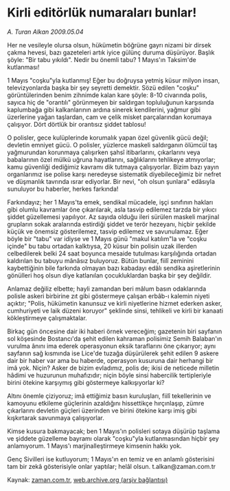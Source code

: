 # Kirli editörlük numaraları bunlar!

*A. Turan Alkan 2009.05.04*

<tr><td class="metin" colspan="2" style="padding-top: 20px; padding-left: 5px; padding-right: 10px;">Her ne vesileyle olursa olsun, hükümetin böğrüne gayrı nizami bir dirsek çakma hevesi, bazı gazeteleri artık iyice gülünç duruma düşürüyor. Başlık şöyle: "Bir tabu yıkıldı". Nedir bu önemli tabu? 1 Mayıs'ın Taksim'de kutlanması!</td></tr><tr><td class="metin" colspan="2" style="padding-top: 20px; padding-left: 5px; padding-right: 10px;"><p>1 Mayıs "coşku"yla kutlanmış! Eğer bu doğruysa yetmiş küsur milyon insan, televizyonlarda başka bir şey seyretti demektir. Sözü edilen "coşku" görüntülerinden benim zihnimde kalan kare şöyle: 8-10 civarında polis, sayıca hiç de "orantılı" görünmeyen bir saldırgan topluluğunun karşısında kaplumbağa gibi kalkanlarının ardına sinerek kendilerini, yağmur gibi üzerlerine yağan taşlardan, cam ve çelik misket parçalarından korumaya çalışıyor. Dört dörtlük bir orantısız şiddet tablosu!
<p>O polisler, gece kulüplerinde korumalık yapan özel güvenlik gücü değil; devletin emniyet gücü. O polisler, yüzlerce maskeli saldırganın ölümcül taş yağmurundan korunmaya çalışırken şahsî itibarlarını, çıkarlarını veya babalarının özel mülkü uğruna hayatlarını, sağlıklarını tehlikeye atmıyorlar; kamu güvenliği dediğimiz kavramı dik tutmaya çalışıyorlar. Bizim bazı yayın organlarımız ise polise karşı neredeyse sistematik diyebileceğimiz bir nefret ve düşmanlık tavrında ısrar ediyorlar. Bir nevi, "oh olsun şunlara" edâsıyla sunuluyor bu haberler, herkes farkında!
<p>Farkındayız; her 1 Mayıs'ta emek, sendikal mücadele, işçi sınıfının hakları gibi olumlu kavramlar öne çıkarılarak, asla tasvip edilemez tarzda bir yıkıcı şiddet güzellemesi yapılıyor. Az sayıda olduğu ileri sürülen maskeli marjinal grupların sokak aralarında estirdiği şiddet ve terör hezeyanı, hiçbir şekilde küçük ve önemsiz gösterilemez, tasvip edilemez ve savunulamaz. Eğer böyle bir "tabu" var idiyse ve 1 Mayıs günü "makul katılım"la ve "coşku içinde" bu tabu ortadan kalktıysa, 20 küsur bin polisin uzak illerden celbedilerek belki 24 saat boyunca mesaide tutulması karşılığında ortadan kaldırılan bu tabuyu mânâsız buluyoruz. Bütün bunlar, fiilî zeminini kaybettiğinin bile farkında olmayan bazı kabadayı edâlı sendika aşiretlerinin gönülleri hoş olsun diye katlanılan çocukluklardan başka bir şey değildir.
<p>Anlamaz değiliz elbette; hayli zamandan beri mâlum basın odaklarında polisle askeri birbirine zıt gibi göstermeye çalışan erbâb-ı kalemin niyeti açıktır; "Polis, hükümetin kanunsuz ve kirli niyetlerine hizmet ederken asker, cumhuriyeti ve laik düzeni koruyor" şeklinde sinsi, tehlikeli ve kirli bir kanaati kökleştirmeye çalışmaktalar.
<p>Birkaç gün öncesine dair iki haberi örnek vereceğim; gazetenin biri sayfanın sol köşesinde Bostancı'da şehit edilen kahraman polisimiz Semih Balaban'ın vurulma ânını ima ederek operasyonun eksik taraflarını öne çıkarıyor; aynı sayfanın sağ kısmında ise Lice'de tuzağa düşürülerek şehit edilen 9 askere dair bir haber var ama bu haberde, operasyon kusuruna dair herhangi bir imâ yok. Niçin? Asker de bizim evladımız, polis de; ikisi de neticede milletin hâdimi ve huzurunun muhafızıdır; niçin böyle sinsi habercilik tertipleriyle birini ötekine karşıymış gibi göstermeye kalkışıyorlar ki?
<p>Altını önemle çiziyoruz; imâ ettiğimiz basın kuruluşları, fiilî tekellerinin ve kamoyunu etkileme güçlerinin azaldığını hissettikçe hırçınlaşıp, zümre çıkarlarını devletin güçleri üzerinden ve birini ötekine karşı imiş gibi kışkırtarak savunmaya çalışıyorlar.
<p>Kimse kusura bakmayacak; ben 1 Mayıs'ın polisleri sotaya düşürüp taşlama ve şiddete güzelleme bayramı olarak "coşku"yla kutlanmasından hiçbir şey anlamıyorum. 1 Mayıs'ı marjinalleştirmeye kimsenin hakkı yok.
<p>Genç Sivilleri ise kutluyorum; 1 Mayıs'ın en temiz ve en anlamlı gösterisini tam bir zekâ gösterisiyle onlar yaptılar; helâl olsun. t.alkan@zaman.com.tr <br/></p></p></p></p></p></p></p></p></td></tr>

Kaynak: [zaman.com.tr](http://zaman.com.tr/yazar.do?yazino=844587), [web.archive.org (arşiv bağlantısı)](http://web.archive.org/web/20090509084633/http://www.zaman.com.tr:80/yazar.do?yazino=844587)
